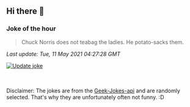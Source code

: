 ## Hi there 👋

### Joke of the hour
<!-- joke -->
>Chuck Norris does not teabag the ladies. He potato-sacks them.
<!-- /joke -->

*Last update: Tue, 11 May 2021 04:27:28 GMT*

[![Update joke](https://github.com/nclskfm/nclskfm/actions/workflows/joke.yml/badge.svg)](https://github.com/nclskfm/nclskfm/actions/workflows/joke.yml)

<br><br>
Disclaimer: The jokes are from the [Geek-Jokes-api](https://github.com/sameerkumar18/geek-joke-api) and are randomly selected. That's why they are unfortunately often not funny. :D
